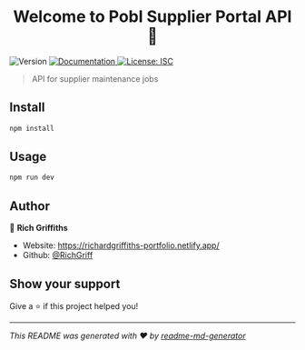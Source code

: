 <h1 align="center">Welcome to Pobl Supplier Portal API 👋</h1>
<p>
  <img alt="Version" src="https://img.shields.io/badge/version-1.0.0-blue.svg?cacheSeconds=2592000" />
  <a href="https://documenter.getpostman.com/view/2021947/UVeCP87T" target="_blank">
    <img alt="Documentation" src="https://img.shields.io/badge/documentation-yes-brightgreen.svg" />
  </a>
  <a href="#" target="_blank">
    <img alt="License: ISC" src="https://img.shields.io/badge/License-ISC-yellow.svg" />
  </a>
</p>

> API for supplier maintenance jobs

## Install

```sh
npm install
```

## Usage

```sh
npm run dev
```

## Author

👤 **Rich Griffiths**

* Website: https://richardgriffiths-portfolio.netlify.app/
* Github: [@RichGriff](https://github.com/RichGriff)

## Show your support

Give a ⭐️ if this project helped you!

***
_This README was generated with ❤️ by [readme-md-generator](https://github.com/kefranabg/readme-md-generator)_